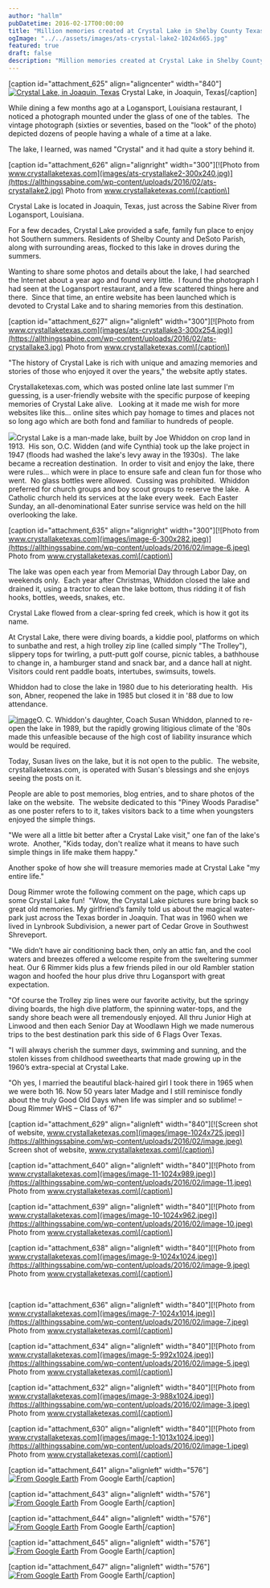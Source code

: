 ```yaml
---
author: "hallm"
pubDatetime: 2016-02-17T00:00:00
title: "Million memories created at Crystal Lake in Shelby County Texas"
ogImage: "../../assets/images/ats-crystal-lake2-1024x665.jpg"
featured: true
draft: false
description: "Million memories created at Crystal Lake in Shelby County Texas"
---
```


\[caption id="attachment\_625" align="aligncenter" width="840"\][![Crystal Lake, in Joaquin, Texas](images/ats-crystal-lake2-1024x665.jpg)](https://allthingssabine.com/wp-content/uploads/2016/02/ats-crystal-lake2.jpg) Crystal Lake, in Joaquin, Texas\[/caption\]

While dining a few months ago at a Logansport, Louisiana restaurant, I noticed a photograph mounted under the glass of one of the tables.  The vintage photograph (sixties or seventies, based on the "look" of the photo) depicted dozens of people having a whale of a time at a lake.

The lake, I learned, was named "Crystal" and it had quite a story behind it.

<!--more-->

\[caption id="attachment\_626" align="alignright" width="300"\][![Photo from www.crystallaketexas.com](images/ats-crystallake2-300x240.jpg)](https://allthingssabine.com/wp-content/uploads/2016/02/ats-crystallake2.jpg) Photo from www.crystallaketexas.com\[/caption\]

Crystal Lake is located in Joaquin, Texas, just across the Sabine River from Logansport, Louisiana.

For a few decades, Crystal Lake provided a safe, family fun place to enjoy hot Southern summers. Residents of Shelby County and DeSoto Parish, along with surrounding areas, flocked to this lake in droves during the summers.

Wanting to share some photos and details about the lake, I had searched the Internet about a year ago and found very little.  I found the photograph I had seen at the Logansport restaurant, and a few scattered things here and there.  Since that time, an entire website has been launched which is devoted to Crystal Lake and to sharing memories from this destination.

\[caption id="attachment\_627" align="alignleft" width="300"\][![Photo from www.crystallaketexas.com](images/ats-crystallake3-300x254.jpg)](https://allthingssabine.com/wp-content/uploads/2016/02/ats-crystallake3.jpg) Photo from www.crystallaketexas.com\[/caption\]

"The history of Crystal Lake is rich with unique and amazing memories and stories of those who enjoyed it over the years," the website aptly states.

Crystallaketexas.com, which was posted online late last summer I'm guessing, is a user-friendly website with the specific purpose of keeping memories of Crystal Lake alive.   Looking at it made me wish for more websites like this... online sites which pay homage to times and places not so long ago which are both fond and familiar to hundreds of people.

[![](images/ats-crystal-lake-300x204.jpg)](https://allthingssabine.com/wp-content/uploads/2016/02/ats-crystal-lake.jpg)Crystal Lake is a man-made lake, built by Joe Whiddon on crop land in 1913.  His son, O.C. Widden (and wife Cynthia) took up the lake project in 1947 (floods had washed the lake's levy away in the 1930s).  The lake became a recreation destination.  In order to visit and enjoy the lake, there were rules... which were in place to ensure safe and clean fun for those who went.  No glass bottles were allowed.  Cussing was prohibited.  Whiddon preferred for church groups and boy scout groups to reserve the lake.  A Catholic church held its services at the lake every week.  Each Easter Sunday, an all-denominational Eater sunrise service was held on the hill overlooking the lake.

\[caption id="attachment\_635" align="alignright" width="300"\][![Photo from www.crystallaketexas.com](images/image-6-300x282.jpeg)](https://allthingssabine.com/wp-content/uploads/2016/02/image-6.jpeg) Photo from www.crystallaketexas.com\[/caption\]

The lake was open each year from Memorial Day through Labor Day, on weekends only.  Each year after Christmas, Whiddon closed the lake and drained it, using a tractor to clean the lake bottom, thus ridding it of fish hooks, bottles, weeds, snakes, etc.

Crystal Lake flowed from a clear-spring fed creek, which is how it got its name.

At Crystal Lake, there were diving boards, a kiddie pool, platforms on which to sunbathe and rest, a high trolley zip line (called simply "The Trolley"), slippery tops for twirling, a putt-putt golf course, picnic tables, a bathhouse to change in, a hamburger stand and snack bar, and a dance hall at night.  Visitors could rent paddle boats, intertubes, swimsuits, towels.

Whiddon had to close the lake in 1980 due to his deteriorating health.  His son, Abner, reopened the lake in 1985 but closed it in '88 due to low attendance.

[![image](images/image-5-169x300.png)](https://allthingssabine.com/wp-content/uploads/2016/02/image-5.png)O. C. Whiddon's daughter, Coach Susan Whiddon, planned to re-open the lake in 1989, but the rapidly growing litigious climate of the '80s made this unfeasible because of the high cost of liability insurance which would be required.

Today, Susan lives on the lake, but it is not open to the public.  The website, crystallaketexas.com, is operated with Susan's blessings and she enjoys seeing the posts on it.

People are able to post memories, blog entries, and to share photos of the lake on the website.  The website dedicated to this "Piney Woods Paradise" as one poster refers to to it, takes visitors back to a time when youngsters enjoyed the simple things.

"We were all a little bit better after a Crystal Lake visit," one fan of the lake's wrote.  Another, "Kids today, don't realize what it means to have such simple things in life make them happy."

Another spoke of how she will treasure memories made at Crystal Lake "my entire life."

Doug Rimmer wrote the following comment on the page, which caps up some Crystal Lake fun!  "Wow, the Crystal Lake pictures sure bring back so great old memories. My girlfriend’s family told us about the magical water-park just across the Texas border in Joaquin. That was in 1960 when we lived in Lynbrook Subdivision, a newer part of Cedar Grove in Southwest Shreveport.

"We didn’t have air conditioning back then, only an attic fan, and the cool waters and breezes offered a welcome respite from the sweltering summer heat. Our 6 Rimmer kids plus a few friends piled in our old Rambler station wagon and hoofed the hour plus drive thru Logansport with great expectation.

"Of course the Trolley zip lines were our favorite activity, but the springy diving boards, the high dive platform, the spinning water-tops, and the sandy shore beach were all tremendously enjoyed. All thru Junior High at Linwood and then each Senior Day at Woodlawn High we made numerous trips to the best destination park this side of 6 Flags Over Texas.

"I will always cherish the summer days, swimming and sunning, and the stolen kisses from childhood sweethearts that made growing up in the 1960’s extra-special at Crystal Lake.

"Oh yes, I married the beautiful black-haired girl I took there in 1965 when we were both 16. Now 50 years later Madge and I still reminisce fondly about the truly Good Old Days when life was simpler and so sublime! – Doug Rimmer WHS – Class of ’67"

\[caption id="attachment\_629" align="alignleft" width="840"\][![Screen shot of website, www.crystallaketexas.com](images/image-1024x725.jpeg)](https://allthingssabine.com/wp-content/uploads/2016/02/image.jpeg) Screen shot of website, www.crystallaketexas.com\[/caption\]

\[caption id="attachment\_640" align="alignleft" width="840"\][![Photo from www.crystallaketexas.com](images/image-11-1024x989.jpeg)](https://allthingssabine.com/wp-content/uploads/2016/02/image-11.jpeg) Photo from www.crystallaketexas.com\[/caption\]

\[caption id="attachment\_639" align="alignleft" width="840"\][![Photo from www.crystallaketexas.com](images/image-10-1024x962.jpeg)](https://allthingssabine.com/wp-content/uploads/2016/02/image-10.jpeg) Photo from www.crystallaketexas.com\[/caption\]

\[caption id="attachment\_638" align="alignleft" width="840"\][![Photo from www.crystallaketexas.com](images/image-9-1024x1024.jpeg)](https://allthingssabine.com/wp-content/uploads/2016/02/image-9.jpeg) Photo from www.crystallaketexas.com\[/caption\]

 

\[caption id="attachment\_636" align="alignleft" width="840"\][![Photo from www.crystallaketexas.com](images/image-7-1024x1014.jpeg)](https://allthingssabine.com/wp-content/uploads/2016/02/image-7.jpeg) Photo from www.crystallaketexas.com\[/caption\]

\[caption id="attachment\_634" align="alignleft" width="840"\][![Photo from www.crystallaketexas.com](images/image-5-992x1024.jpeg)](https://allthingssabine.com/wp-content/uploads/2016/02/image-5.jpeg) Photo from www.crystallaketexas.com\[/caption\]

\[caption id="attachment\_632" align="alignleft" width="840"\][![Photo from www.crystallaketexas.com](images/image-3-988x1024.jpeg)](https://allthingssabine.com/wp-content/uploads/2016/02/image-3.jpeg) Photo from www.crystallaketexas.com\[/caption\]

\[caption id="attachment\_630" align="alignleft" width="840"\][![Photo from www.crystallaketexas.com](images/image-1-1013x1024.jpeg)](https://allthingssabine.com/wp-content/uploads/2016/02/image-1.jpeg) Photo from www.crystallaketexas.com\[/caption\]

\[caption id="attachment\_641" align="alignleft" width="576"\][![From Google Earth](images/image-576x1024.png)](https://allthingssabine.com/wp-content/uploads/2016/02/image.png) From Google Earth\[/caption\]

\[caption id="attachment\_643" align="alignleft" width="576"\][![From Google Earth](images/image-2-576x1024.png)](https://allthingssabine.com/wp-content/uploads/2016/02/image-2.png) From Google Earth\[/caption\]

\[caption id="attachment\_644" align="alignleft" width="576"\][![From Google Earth](images/image-3-576x1024.png)](https://allthingssabine.com/wp-content/uploads/2016/02/image-3.png) From Google Earth\[/caption\]

\[caption id="attachment\_645" align="alignleft" width="576"\][![From Google Earth](images/image-4-576x1024.png)](https://allthingssabine.com/wp-content/uploads/2016/02/image-4.png) From Google Earth\[/caption\]

\[caption id="attachment\_647" align="alignleft" width="576"\][![From Google Earth](images/image-6-576x1024.png)](https://allthingssabine.com/wp-content/uploads/2016/02/image-6.png) From Google Earth\[/caption\]